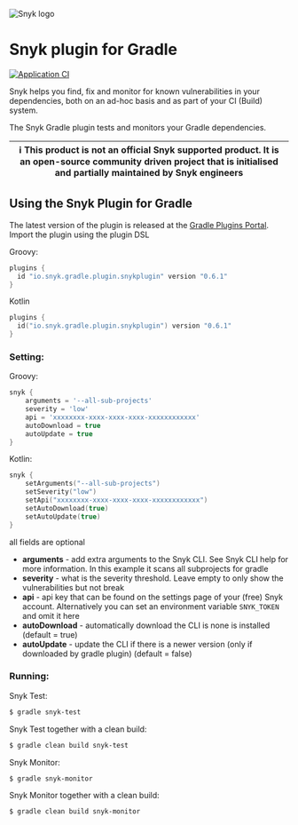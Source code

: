 ![Snyk logo](https://snyk.io/style/asset/logo/snyk-print.svg)

# Snyk plugin for Gradle

[![Application CI](https://github.com/snyk/gradle-plugin/workflows/Application%20CI/badge.svg?branch=master)](https://github.com/snyk/gradle-plugin/actions?query=workflow%3A%22Application+CI%22)

Snyk helps you find, fix and monitor for known vulnerabilities in your dependencies, both on an ad-hoc basis and as part of your CI (Build) system.

The Snyk Gradle plugin tests and monitors your Gradle dependencies.

| :information_source: This product is not an official Snyk supported product. It is an open-source community driven project that is initialised and partially maintained by Snyk engineers |
|-------------------------------------------------------------------------------------------------------------------------------------------------------------------------------------------|

## Using the Snyk Plugin for Gradle
The latest version of the plugin is released at the [Gradle Plugins Portal](https://plugins.gradle.org/plugin/io.snyk.gradle.plugin.snykplugin).
Import the plugin using the plugin DSL

Groovy:
```groovy
plugins {
  id "io.snyk.gradle.plugin.snykplugin" version "0.6.1"
}
```

Kotlin
```kotlin
plugins {
  id("io.snyk.gradle.plugin.snykplugin") version "0.6.1"
}
```

### Setting:

Groovy:
```groovy
snyk {
    arguments = '--all-sub-projects'
    severity = 'low'
    api = 'xxxxxxxx-xxxx-xxxx-xxxx-xxxxxxxxxxxx'
    autoDownload = true
    autoUpdate = true
}
```
Kotlin:
```kotlin
snyk {
    setArguments("--all-sub-projects")
    setSeverity("low")
    setApi("xxxxxxxx-xxxx-xxxx-xxxx-xxxxxxxxxxxx")
    setAutoDownload(true)
    setAutoUpdate(true)
}
```

all fields are optional

- **arguments** - add extra arguments to the Snyk CLI. See Snyk CLI help for more information. In this example it scans all subprojects for gradle
- **severity** - what is the severity threshold. Leave empty to only show the vulnerabilities but not break
- **api** - api key that can be found on the settings page of your (free) Snyk account. Alternatively you can set an environment variable `SNYK_TOKEN` and omit it here
- **autoDownload** - automatically download the CLI is none is installed (default = true)
- **autoUpdate** - update the CLI if there is a newer version (only if downloaded by gradle plugin) (default = false)

### Running:

Snyk Test:
```bash
$ gradle snyk-test
```

Snyk Test together with a clean build:
```bash
$ gradle clean build snyk-test
```

Snyk Monitor:
```bash
$ gradle snyk-monitor
```

Snyk Monitor together with a clean build:
```bash
$ gradle clean build snyk-monitor
```
